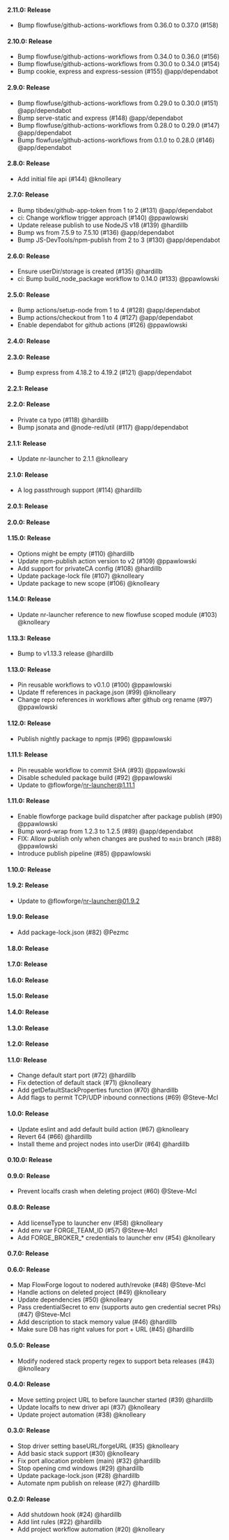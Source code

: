 #### 2.11.0: Release

 - Bump flowfuse/github-actions-workflows from 0.36.0 to 0.37.0 (#158)

#### 2.10.0: Release

 - Bump flowfuse/github-actions-workflows from 0.34.0 to 0.36.0 (#156)
 - Bump flowfuse/github-actions-workflows from 0.30.0 to 0.34.0 (#154)
 - Bump cookie, express and express-session (#155) @app/dependabot

#### 2.9.0: Release

 - Bump flowfuse/github-actions-workflows from 0.29.0 to 0.30.0 (#151) @app/dependabot
 - Bump serve-static and express (#148) @app/dependabot
 - Bump flowfuse/github-actions-workflows from 0.28.0 to 0.29.0 (#147) @app/dependabot
 - Bump flowfuse/github-actions-workflows from 0.1.0 to 0.28.0 (#146) @app/dependabot

#### 2.8.0: Release

 - Add initial file api (#144) @knolleary

#### 2.7.0: Release

 - Bump tibdex/github-app-token from 1 to 2 (#131) @app/dependabot
 - ci: Change workflow trigger approach (#140) @ppawlowski
 - Update release publish to use NodeJS v18 (#139) @hardillb
 - Bump ws from 7.5.9 to 7.5.10 (#136) @app/dependabot
 - Bump JS-DevTools/npm-publish from 2 to 3 (#130) @app/dependabot

#### 2.6.0: Release

 - Ensure userDir/storage is created (#135) @hardillb
 - ci: Bump build_node_package workflow to 0.14.0 (#133) @ppawlowski

#### 2.5.0: Release

 - Bump actions/setup-node from 1 to 4 (#128) @app/dependabot
 - Bump actions/checkout from 1 to 4 (#127) @app/dependabot
 - Enable dependabot for github actions (#126) @ppawlowski

#### 2.4.0: Release


#### 2.3.0: Release

 - Bump express from 4.18.2 to 4.19.2 (#121) @app/dependabot

#### 2.2.1: Release


#### 2.2.0: Release

 - Private ca typo (#118) @hardillb
 - Bump jsonata and @node-red/util (#117) @app/dependabot

#### 2.1.1: Release

 - Update nr-launcher to 2.1.1 @knolleary

#### 2.1.0: Release

 - A log passthrough support (#114) @hardillb

#### 2.0.1: Release


#### 2.0.0: Release


#### 1.15.0: Release

 - Options might be empty (#110) @hardillb
 - Update npm-publish action version to v2 (#109) @ppawlowski
 - Add support for privateCA config (#108) @hardillb
 - Update package-lock file (#107) @knolleary
 - Update package to new scope (#106) @knolleary

#### 1.14.0: Release

 - Update nr-launcher reference to new flowfuse scoped module (#103) @knolleary

#### 1.13.3: Release

 - Bump to v1.13.3 release @hardillb

#### 1.13.0: Release

 - Pin reusable workflows to v0.1.0 (#100) @ppawlowski
 - Update ff references in package.json (#99) @knolleary
 - Change repo references in workflows after github org rename (#97) @ppawlowski

#### 1.12.0: Release

 - Publish nightly package to npmjs (#96) @ppawlowski

#### 1.11.1: Release

 - Pin reusable workflow to commit SHA (#93) @ppawlowski
 - Disable scheduled package build (#92) @ppawlowski
 - Update to @flowforge/nr-launcher@1.11.1

#### 1.11.0: Release

 - Enable flowforge package build dispatcher after package publish (#90) @ppawlowski
 - Bump word-wrap from 1.2.3 to 1.2.5 (#89) @app/dependabot
 - FIX: Allow publish only when changes are pushed to `main` branch (#88) @ppawlowski
 - Introduce publish pipeline (#85) @ppawlowski

#### 1.10.0: Release


#### 1.9.2: Release

 - Update to @flowforge/nr-launcher@01.9.2

#### 1.9.0: Release

 - Add package-lock.json (#82) @Pezmc

#### 1.8.0: Release


#### 1.7.0: Release


#### 1.6.0: Release


#### 1.5.0: Release


#### 1.4.0: Release


#### 1.3.0: Release


#### 1.2.0: Release


#### 1.1.0: Release

 - Change default start port (#72) @hardillb
 - Fix detection of default stack (#71) @knolleary
 - Add getDefaultStackProperties function (#70) @hardillb
 - Add flags to permit TCP/UDP inbound connections (#69) @Steve-Mcl

#### 1.0.0: Release

 - Update eslint and add default build action (#67) @knolleary
 - Revert 64 (#66) @hardillb
 - Install theme and project nodes into userDir (#64) @hardillb

#### 0.10.0: Release


#### 0.9.0: Release

 - Prevent localfs crash when deleting project (#60) @Steve-Mcl

#### 0.8.0: Release

 - Add licenseType to launcher env (#58) @knolleary
 - Add env var FORGE_TEAM_ID (#57) @Steve-Mcl
 - Add FORGE_BROKER_* credentials to launcher env (#54) @knolleary

#### 0.7.0: Release


#### 0.6.0: Release

 - Map FlowForge logout to nodered auth/revoke (#48) @Steve-Mcl
 - Handle actions on deleted project (#49) @knolleary
 - Update dependencies (#50) @knolleary
 - Pass credentialSecret to env (supports auto gen credential secret PRs) (#47) @Steve-Mcl
 - Add description to stack memory value (#46) @hardillb
 - Make sure DB has right values for port + URL (#45) @hardillb

#### 0.5.0: Release

 - Modify nodered stack property regex to support beta releases (#43) @knolleary

#### 0.4.0: Release

 - Move setting project URL to before launcher started (#39) @hardillb
 - Update localfs to new driver api (#37) @knolleary
 - Update project automation (#38) @knolleary

#### 0.3.0: Release

 - Stop driver setting baseURL/forgeURL (#35) @knolleary
 - Add basic stack support (#30) @knolleary
 - Fix port allocation problem (main) (#32) @hardillb
 - Stop opening cmd windows (#29) @hardillb
 - Update package-lock.json (#28) @hardillb
 - Automate npm publish on release (#27) @hardillb

#### 0.2.0: Release

 - Add shutdown hook (#24) @hardillb
 - Add lint rules (#22) @hardillb
 - Add project workflow automation (#20) @knolleary
